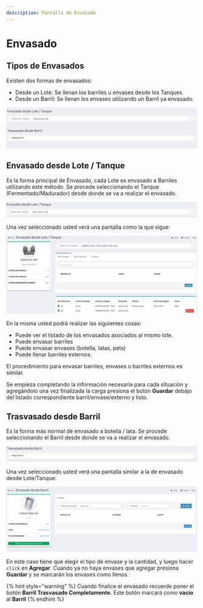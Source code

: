 ```yaml
---
description: Pantalla de Envasado
---
```


# Envasado

## Tipos de Envasados

Existen dos formas de envasados:

* Desde un Lote:  Se llenan los barriles u envases desde los Tanques
* Desde un Barril: Se llenan los envases utilizando un Barril ya envasado.

![Pantalla de Envasado](../../.gitbook/assets/screenshot-guido.beerapp.com.ar-2019.08.03-00_05_41.png)

## Envasado desde Lote / Tanque

Es la forma principal de Envasado, cada Lote es envasado a Barriles utilizando este método. Se procede seleccionando el Tanque \(Fermentado/Madurador\) desde donde se va a realizar el envasado.

![Selecci&#xF3;n de Lote / Tanque](../../.gitbook/assets/screenshot-guido.beerapp.com.ar-2019.08.03-00_01_56.png)

Una vez seleccionado usted verá una pantalla como la que sigue:

![Detalle de Envasado de Lote / Tanque](../../.gitbook/assets/screenshot-guido.beerapp.com.ar-2019.08.03-00_08_46.png)

En la misma usted podrá realizar las siguientes cosas:

* Puede ver el listado de los envasados asociados al mismo lote.
* Puede envasar barriles
* Puede envasar envases \(botella, latas, pets\)
* Puede llenar barriles externos.

El procedimiento para envasar barriles, envases o barriles externos es similar.

Se empieza completando la información necesaria para cada situación y agregándolo una vez finalizada la carga presiona el botón **Guardar** debajo del listado correspondiente barril/envase/externo y listo.



## Trasvasado desde Barril

Es la forma más normal de envasado a botella / lata. Se procede seleccionando el Barril desde donde se va a realizar el envasado.

![Selecci&#xF3;n de Barril](../../.gitbook/assets/screenshot-guido.beerapp.com.ar-2019.08.03-00_02_13.png)

Una vez seleccionado usted verá una pantalla similar a la de envasado desde Lote/Tanque:

![Envasado desde Barril](../../.gitbook/assets/screenshot-guido.beerapp.com.ar-2019.08.03-00_16_29.png)

En este caso tiene que elegir el tipo de envase y la cantidad, y luego hacer `click` en **Agregar**. Cuando ya no haya envases que agregar presiona **Guardar** y se marcarán los envases como llenos.

{% hint style="warning" %}
Cuando finalice el envasado recuerde poner el botón **Barril Trasvasado Completamente.** Este botón marcará como **vacío** al **Barril**
{% endhint %}

